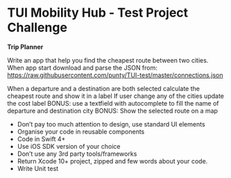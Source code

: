 # TUI Mobility Hub - Test Project Challenge

**Trip Planner**

Write an app that help you find the cheapest route between two cities.
When app start download and parse the JSON from: https://raw.githubusercontent.com/punty/TUI-test/master/connections.json

When a departure and a destination are both selected calculate the cheapest route and show it in a label
If user change any of the cities update the cost label
BONUS: use a textfield with autocomplete to fill the name of departure and destination city
BONUS: Show the selected route on a map


- Don’t pay too much attention to design, use standard UI elements
- Organise your code in reusable components
- Code in Swift 4+ 
- Use iOS SDK version of your choice
- Don’t use any 3rd party tools/frameworks 
- Return Xcode 10+ project, zipped and few words about your code. 
- Write Unit test
